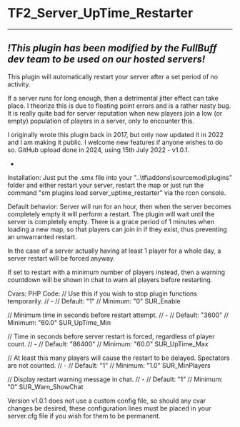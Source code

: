 # TF2_Server_UpTime_Restarter


***
## *!This plugin has been modified by the FullBuff dev team to be used on our hosted servers!*





This plugin will automatically restart your server after a set period of no activity.

If a server runs for long enough, then a detrimental jitter effect can take place. I theorize this is due to floating point errors and is a rather nasty bug. It is really quite bad for server reputation when new players join a low (or empty) population of players in a server, only to encounter this.

I originally wrote this plugin back in 2017, but only now updated it in 2022 and I am making it public. I welcome new features if anyone wishes to do so.
GitHub upload done in 2024, using 15th July 2022 - v1.0.1.

-

Installation:
Just put the .smx file into your "..\tf\addons\sourcemod\plugins" folder and either restart your server, restart the map or just run the command "sm plugins load server_uptime_restarter" via the rcon console.

Default behavior:
Server will run for an hour, then when the server becomes completely empty it will perform a restart. The plugin will wait until the server is completely empty.
There is a grace period of 1 minutes when loading a new map, so that players can join in if they exist, thus preventing an unwarranted restart.

In the case of a server actually having at least 1 player for a whole day, a server restart will be forced anyway.

If set to restart with a minimum number of players instead, then a warning countdown will be shown in chat to warn all players before restarting.

Cvars:
PHP Code:
// Use this if you wish to stop plugin functions temporarily.
// -
// Default: "1"
// Minimum: "0"
SUR_Enable

// Minimum time in seconds before restart attempt.
// -
// Default: "3600"
// Minimum: "60.0"
SUR_UpTime_Min

// Time in seconds before server restart is forced, regardless of player count.
// -
// Default: "86400"
// Minimum: "60.0"
SUR_UpTime_Max

// At least this many players will cause the restart to be delayed. Spectators are not counted.
// -
// Default: "1"
// Minimum: "1.0"
SUR_MinPlayers

// Display restart warning message in chat.
// -
// Default: "1"
// Minimum: "0"
SUR_Warn_ShowChat  

Version v1.0.1 does not use a custom config file, so should any cvar changes be desired, these configuration lines must be placed in your server.cfg file if you wish for them to be permanent.
